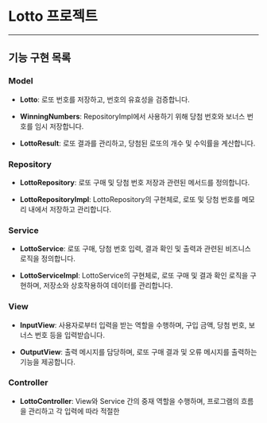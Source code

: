 # Lotto 프로젝트

--------------------------------------------------------------------------------

## 기능 구현 목록

### Model

- **Lotto**: 로또 번호를 저장하고, 번호의 유효성을 검증합니다.

- **WinningNumbers**: RepositoryImpl에서 사용하기 위해 당첨 번호와 보너스 번호를 임시 저장합니다.

- **LottoResult**: 로또 결과를 관리하고, 당첨된 로또의 개수 및 수익률을 계산합니다.

### Repository

- **LottoRepository**: 로또 구매 및 당첨 번호 저장과 관련된 메서드를 정의합니다.

- **LottoRepositoryImpl**: LottoRepository의 구현체로, 로또 및 당첨 번호를 메모리 내에서 저장하고 관리합니다.

### Service

- **LottoService**: 로또 구매, 당첨 번호 입력, 결과 확인 및 출력과 관련된 비즈니스 로직을 정의합니다.

- **LottoServiceImpl**: LottoService의 구현체로, 로또 구매 및 결과 확인 로직을 구현하며, 저장소와 상호작용하여 데이터를 관리합니다.

### View

- **InputView**: 사용자로부터 입력을 받는 역할을 수행하며, 구입 금액, 당첨 번호, 보너스 번호 등을 입력받습니다.

- **OutputView**: 출력 메시지를 담당하며, 로또 구매 결과 및 오류 메시지를 출력하는 기능을 제공합니다.

### Controller

- **LottoController**: View와 Service 간의 중재 역할을 수행하며, 프로그램의 흐름을 관리하고 각 입력에 따라 적절한 
